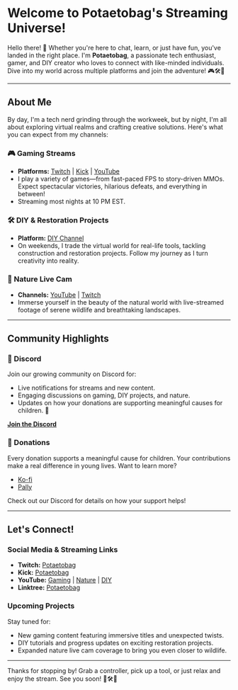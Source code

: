 # Welcome to Potaetobag's Streaming Universe!

Hello there! 👋 Whether you're here to chat, learn, or just have fun, you've landed in the right place. I'm **Potaetobag**, a passionate tech enthusiast, gamer, and DIY creator who loves to connect with like-minded individuals. Dive into my world across multiple platforms and join the adventure! 🎮🛠️🌿

---

## About Me

By day, I'm a tech nerd grinding through the workweek, but by night, I'm all about exploring virtual realms and crafting creative solutions. Here's what you can expect from my channels:

### 🎮 Gaming Streams
- **Platforms:** [Twitch](https://www.twitch.tv/potaetobag) | [Kick](https://www.kick.com/potaetobag) | [YouTube](https://www.youtube.com/@potaetobag)
- I play a variety of games—from fast-paced FPS to story-driven MMOs. Expect spectacular victories, hilarious defeats, and everything in between!
- Streaming most nights at 10 PM EST.

### 🛠️ DIY & Restoration Projects
- **Platform:** [DIY Channel](https://www.youtube.com/@SnappingAdventures)
- On weekends, I trade the virtual world for real-life tools, tackling construction and restoration projects. Follow my journey as I turn creativity into reality.

### 🌿 Nature Live Cam
- **Channels:** [YouTube](https://www.youtube.com/@SnappingNature) | [Twitch](https://www.twitch.tv/snappingnature)
- Immerse yourself in the beauty of the natural world with live-streamed footage of serene wildlife and breathtaking landscapes.

---

## Community Highlights

### 💬 Discord
Join our growing community on Discord for:
- Live notifications for streams and new content.
- Engaging discussions on gaming, DIY projects, and nature.
- Updates on how your donations are supporting meaningful causes for children. 🌟

[**Join the Discord**](https://discord.gg/RFPzhDXP)

### 🎁 Donations
Every donation supports a meaningful cause for children. Your contributions make a real difference in young lives. Want to learn more?
- [Ko-fi](https://ko-fi.com/potaetobag)
- [Pally](https://pally.gg/p/potaetobag)

Check out our Discord for details on how your support helps!

---

## Let's Connect!

### Social Media & Streaming Links
- **Twitch:** [Potaetobag](https://www.twitch.tv/potaetobag)
- **Kick:** [Potaetobag](https://www.kick.com/potaetobag)
- **YouTube:** [Gaming](https://www.youtube.com/@potaetobag) | [Nature](https://www.youtube.com/@SnappingNature) | [DIY](https://www.youtube.com/@SnappingAdventures)
- **Linktree:** [Potaetobag](https://linktr.ee/potaetobag)

### Upcoming Projects
Stay tuned for:
- New gaming content featuring immersive titles and unexpected twists.
- DIY tutorials and progress updates on exciting restoration projects.
- Expanded nature live cam coverage to bring you even closer to wildlife.

---

Thanks for stopping by! Grab a controller, pick up a tool, or just relax and enjoy the stream. See you soon! 👾🛠️🌱

